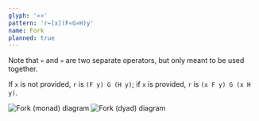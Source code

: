```yaml
---
glyph: '«»'
pattern: 'r←[x](F«G»H)y'
name: Fork
planned: true
---
```


Note that `«` and `»` are two separate operators, but only meant to be used together.

If `x` is not provided, `r` is `(F y) G (H y)`; if `x` is provided, `r` is `(x F y) G (x H y)`.

![Fork (monad) diagram](/combinators/fork_1.svg)
![Fork (dyad) diagram](/combinators/fork_2.svg)